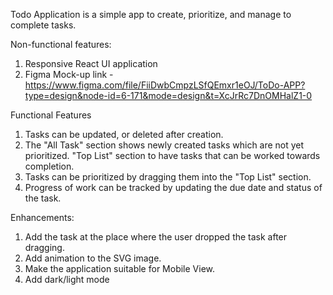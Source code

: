 Todo Application is a simple app to create, prioritize, and manage to complete tasks.

Non-functional features:

1. Responsive React UI application
2. Figma Mock-up link - https://www.figma.com/file/FiiDwbCmpzLSfQEmxr1eOJ/ToDo-APP?type=design&node-id=6-171&mode=design&t=XcJrRc7DnOMHalZ1-0

Functional Features
1. Tasks can be updated, or deleted after creation.
2. The "All Task" section shows newly created tasks which are not yet prioritized. "Top List" section to have tasks that can be worked towards completion.
3. Tasks can be prioritized by dragging them into the "Top List" section.
4. Progress of work can be tracked by updating the due date and status of the task.

Enhancements: 
1. Add the task at the place where the user dropped the task after dragging.
2. Add animation to the SVG image. 
3. Make the application suitable for Mobile View.
4. Add dark/light mode 

